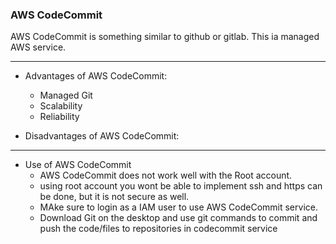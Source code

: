 ### AWS CodeCommit 

AWS CodeCommit is something similar to github or gitlab. This ia managed AWS service.

___________________________________________________________________________________________________

- Advantages of AWS CodeCommit:
    - Managed Git
    - Scalability
    - Reliability


- Disadvantages of AWS CodeCommit:




___________________________________________________________________________________________________

- Use of AWS CodeCommit
    - AWS CodeCommit does not work well with the Root account.
    - using root account you wont be able to implement ssh and https can be done, but it is not secure as well.
    - MAke sure to login as a IAM user to use AWS CodeCommit service. 
    - Download Git on the desktop and use git commands to commit and push the code/files to repositories in codecommit service